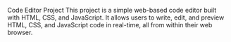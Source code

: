Code Editor Project
This project is a simple web-based code editor built with HTML, CSS, and JavaScript. It allows users to write, edit, and preview HTML, CSS, and JavaScript code in real-time, all from within their web browser.

